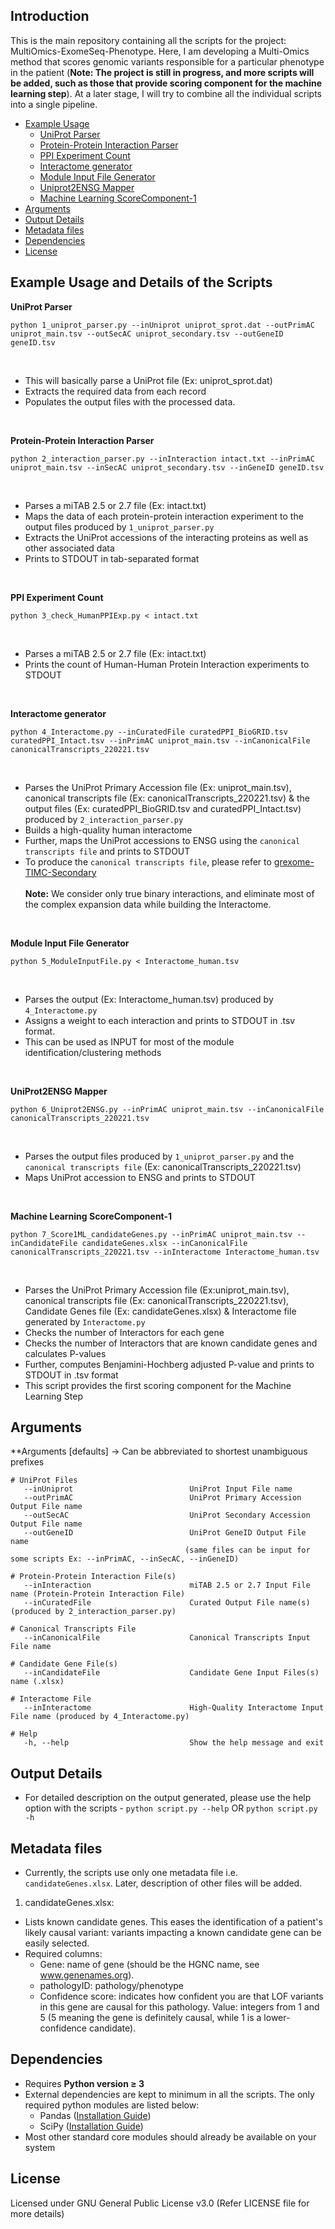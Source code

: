 ## Introduction

This is the main repository containing all the scripts for the project: MultiOmics-ExomeSeq-Phenotype. Here, I am developing a Multi-Omics method that scores genomic variants responsible for a particular phenotype in the patient (**Note: The project is still in progress, and more scripts will be added, such as those that provide scoring component for the machine learning step**). At a later stage, I will try to combine all the individual scripts into a single pipeline.
</br>

- [Example Usage](#example-usage-and-details-of-the-scripts)
   - [UniProt Parser](#uniprotparser)
   - [Protein-Protein Interaction Parser](#ppiparser)
   - [PPI Experiment Count](#ppiexpcount)
   - [Interactome generator](#interactome)
   - [Module Input File Generator](#modulefile)
   - [Uniprot2ENSG Mapper](#uniprotensgmapper)
   - [Machine Learning ScoreComponent-1](#MLScoreComp1)
- [Arguments](#Arguments)
- [Output Details](#Output-Details)
- [Metadata files](#metadata-files)
- [Dependencies](#dependencies)
- [License](#license)

## Example Usage and Details of the Scripts

<a name="uniprotparser"></a>**UniProt Parser**

```console
python 1_uniprot_parser.py --inUniprot uniprot_sprot.dat --outPrimAC uniprot_main.tsv --outSecAC uniprot_secondary.tsv --outGeneID geneID.tsv
```    
</br>

- This will basically parse a UniProt file (Ex: uniprot_sprot.dat)
- Extracts the required data from each record
- Populates the output files with the processed data.

</br>

<a name="ppiparser"></a>**Protein-Protein Interaction Parser**

```console
python 2_interaction_parser.py --inInteraction intact.txt --inPrimAC uniprot_main.tsv --inSecAC uniprot_secondary.tsv --inGeneID geneID.tsv
```  
</br>

- Parses a miTAB 2.5 or 2.7 file (Ex: intact.txt)
- Maps the data of each protein-protein interaction experiment to the output files produced by `1_uniprot_parser.py`
- Extracts the UniProt accessions of the interacting proteins as well as other associated data
- Prints to STDOUT in tab-separated format

</br>

<a name="ppiexpcount"></a>**PPI Experiment Count**

```console
python 3_check_HumanPPIExp.py < intact.txt
```                      

</br>

- Parses a miTAB 2.5 or 2.7 file (Ex: intact.txt)
- Prints the count of Human-Human Protein Interaction experiments to STDOUT

</br>

<a name="interactome"></a>**Interactome generator**

```console
python 4_Interactome.py --inCuratedFile curatedPPI_BioGRID.tsv curatedPPI_Intact.tsv --inPrimAC uniprot_main.tsv --inCanonicalFile canonicalTranscripts_220221.tsv
```                      

</br>

- Parses the UniProt Primary Accession file (Ex: uniprot_main.tsv), canonical transcripts file (Ex: canonicalTranscripts_220221.tsv) & the output files (Ex: curatedPPI_BioGRID.tsv and curatedPPI_Intact.tsv) produced by `2_interaction_parser.py`
- Builds a high-quality human interactome
- Further, maps the UniProt accessions to ENSG using the `canonical transcripts file` and prints to STDOUT
- To produce the `canonical transcripts file`, please refer to [grexome-TIMC-Secondary](https://github.com/ntm/grexome-TIMC-Secondary/tree/master/Transcripts_Data)
</br></br>
**Note:** We consider only true binary interactions, and eliminate most of the complex expansion data while building the Interactome.

</br>

<a name="modulefile"></a>**Module Input File Generator**

```console
python 5_ModuleInputFile.py < Interactome_human.tsv
```                      

</br>

- Parses the output (Ex: Interactome_human.tsv) produced by `4_Interactome.py`
- Assigns a weight to each interaction and prints to STDOUT in .tsv format.
- This can be used as INPUT for most of the module identification/clustering methods

</br>

<a name="uniprotensgmapper"></a>**UniProt2ENSG Mapper**

```console
python 6_Uniprot2ENSG.py --inPrimAC uniprot_main.tsv --inCanonicalFile canonicalTranscripts_220221.tsv
```                      

</br>

- Parses the output files produced by `1_uniprot_parser.py` and the `canonical transcripts file` (Ex: canonicalTranscripts_220221.tsv)
- Maps UniProt accession to ENSG and prints to STDOUT

</br>

<a name="MLScoreComp1"></a>**Machine Learning ScoreComponent-1**

```console
python 7_Score1ML_candidateGenes.py --inPrimAC uniprot_main.tsv --inCandidateFile candidateGenes.xlsx --inCanonicalFile canonicalTranscripts_220221.tsv --inInteractome Interactome_human.tsv
```                      

</br>

- Parses the UniProt Primary Accession file (Ex:uniprot_main.tsv), canonical transcripts file (Ex: canonicalTranscripts_220221.tsv), Candidate Genes file (Ex: candidateGenes.xlsx) & Interactome file generated by `Interactome.py`
- Checks the number of Interactors for each gene
- Checks the number of Interactors that are known candidate genes and calculates P-values
- Further, computes Benjamini-Hochberg adjusted P-value and prints to STDOUT in .tsv format
- This script provides the first scoring component for the Machine Learning Step

## Arguments

**Arguments [defaults] -> Can be abbreviated to shortest unambiguous prefixes

```shell
# UniProt Files
   --inUniprot                          UniProt Input File name
   --outPrimAC                          UniProt Primary Accession Output File name
   --outSecAC                           UniProt Secondary Accession Output File name
   --outGeneID                          UniProt GeneID Output File name
                                       (same files can be input for some scripts Ex: --inPrimAC, --inSecAC, --inGeneID)
                                     
# Protein-Protein Interaction File(s)                                     
   --inInteraction                      miTAB 2.5 or 2.7 Input File name (Protein-Protein Interaction File)
   --inCuratedFile                      Curated Output File name(s) (produced by 2_interaction_parser.py)

# Canonical Transcripts File
   --inCanonicalFile                    Canonical Transcripts Input File name

# Candidate Gene File(s)
   --inCandidateFile                    Candidate Gene Input Files(s) name (.xlsx)

# Interactome File
   --inInteractome                      High-Quality Interactome Input File name (produced by 4_Interactome.py)

# Help
   -h, --help                           Show the help message and exit
```

## Output Details

- For detailed description on the output generated, please use the help option with the scripts - `python script.py --help` OR `python script.py -h`


## Metadata files

- Currently, the scripts use only one metadata file i.e. `candidateGenes.xlsx`. Later, description of other files will be added.

1. candidateGenes.xlsx: </br>
  * Lists known candidate genes. This eases the identification of a patient's likely causal variant: variants impacting a known candidate gene can be easily selected.  
  * Required columns: </br>
    - Gene: name of gene (should be the HGNC name, see www.genenames.org).
    - pathologyID: pathology/phenotype
    - Confidence score: indicates how confident you are that LOF variants in this gene are causal for this pathology. Value: integers from 1 and 5 (5 meaning the gene is definitely causal, while 1 is a lower-confidence candidate).


## Dependencies

* Requires **Python version ≥ 3**
* External dependencies are kept to minimum in all the scripts. The only required python modules are listed below: </br>
  - Pandas ([Installation Guide](https://pandas.pydata.org/docs/getting_started/install.html))
  - SciPy ([Installation Guide](https://scipy.org/install/))
* Most other standard core modules should already be available on your system

## License

Licensed under GNU General Public License v3.0 (Refer LICENSE file for more details)
